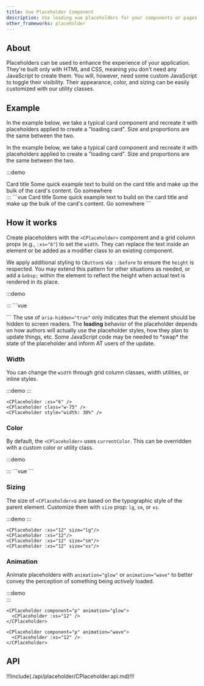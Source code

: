 ```yaml
---
title: Vue Placeholder Component
description: Use loading vue placeholders for your components or pages to indicate something may still be loading.
other_frameworks: placeholder
---
```


## About

Placeholders can be used to enhance the experience of your application. They're built only with HTML and CSS, meaning you don't need any JavaScript to create them. You will, however, need some custom JavaScript to toggle their visibility. Their appearance, color, and sizing can be easily customized with our utility classes.


## Example

In the example below, we take a typical card component and recreate it with placeholders applied to create a "loading card". Size and proportions are the same between the two.

In the example below, we take a typical card component and recreate it with placeholders applied to create a "loading card". Size and proportions are the same between the two.


:::demo
<div class="d-flex justify-content-around">
  <CCard style="width: 18rem">
    <CCardImage orientation="top" :src="$withBase('/images/vue.jpg')" />
    <CCardBody>
      <CCardTitle>Card title</CCardTitle>
      <CCardText>
        Some quick example text to build on the card title and make up the bulk of the card's
        content.
      </CCardText>
      <CButton color="primary" href="#">Go somewhere</CButton>
    </CCardBody>
  </CCard>
  <CCard style="width: 18rem">
    <CCardImage component="svg" orientation="top" width="100%" height="162" xmlns="http://www.w3.org/2000/svg" role="img" aria-label="Placeholder" preserveAspectRatio="xMidYMid slice" focusable="false">
      <title>Placeholder</title><rect width="100%" height="100%" fill="#868e96"></rect>
    </CCardImage>  
    <CCardBody>
      <CCardTitle v-c-placeholder="{animation: 'glow', xs: 7}">
        <CPlaceholder :xs="6" />
      </CCardTitle>
      <CCardText v-c-placeholder="{animation: 'glow'}">
        <CPlaceholder :xs="7" />
        <CPlaceholder :xs="4" />
        <CPlaceholder :xs="4" />
        <CPlaceholder :xs="6" />
        <CPlaceholder :xs="8" />
      </CCardText>
      <CButton v-c-placeholder="{xs: 6}" color="primary" aria-hidden="true" disabled href="#" tabindex="-1"></CButton>
    </CCardBody>
  </CCard>
</div>
:::
```vue
<CCard style="width: 18rem">
  <CCardImage orientation="top" :src="$withBase('/images/vue.jpg')" />
  <CCardBody>
    <CCardTitle>Card title</CCardTitle>
    <CCardText>
      Some quick example text to build on the card title and make up the bulk of the card's
      content.
    </CCardText>
    <CButton color="primary" href="#">Go somewhere</CButton>
  </CCardBody>
</CCard>
<CCard style="width: 18rem">
  <CCardImage component="svg" orientation="top" width="100%" height="162" xmlns="http://www.w3.org/2000/svg" role="img" aria-label="Placeholder" preserveAspectRatio="xMidYMid slice" focusable="false">
    <title>Placeholder</title><rect width="100%" height="100%" fill="#868e96"></rect>
  </CCardImage>  
  <CCardBody>
    <CCardTitle v-c-placeholder="{animation: 'glow', xs: 7}">
      <CPlaceholder :xs="6" />
    </CCardTitle>
    <CCardText v-c-placeholder="{animation: 'glow'}">
      <CPlaceholder :xs="7" />
      <CPlaceholder :xs="4" />
      <CPlaceholder :xs="4" />
      <CPlaceholder :xs="6" />
      <CPlaceholder :xs="8" />
    </CCardText>
    <CButton v-c-placeholder="{xs: 6}" color="primary" aria-hidden="true" disabled href="#" tabindex="-1"></CButton>
  </CCardBody>
</CCard>
```

## How it works

Create placeholders with the `<CPlaceholder>` component and a grid column propx (e.g., `:xs="6"`) to set the `width`. They can replace the text inside an element or be added as a modifier class to an existing component.

We apply additional styling to `CButton`s via `::before` to ensure the `height` is respected. You may extend this pattern for other situations as needed, or add a `&nbsp;` within the element to reflect the height when actual text is rendered in its place.

:::demo
<p aria-hidden="true">
  <CPlaceholder :xs="6" />
</p>
<CButton v-c-placeholder="{xs: 4}" color="primary" aria-hidden="true" disabled href="#" tabindex="-1"></CButton>
:::
```vue
<p aria-hidden="true">
  <CPlaceholder :xs="6" />
</p>
<CButton v-c-placeholder="{xs: 4}" color="primary" aria-hidden="true" disabled href="#" tabindex="-1"></CButton>
```

<CCallout class="mb-4" color="info">
  The use of <code>aria-hidden="true"</code> only indicates that the element should be hidden to screen readers. The <strong>loading</strong> behavior of the placeholder depends on how authors will actually use the placeholder styles, how they plan to update things, etc. Some JavaScript code may be needed to *swap* the state of the placeholder and inform AT users of the update.
</CCallout>

### Width

You can change the `width` through grid column classes, width utilities, or inline styles.

:::demo
<CPlaceholder :xs="6" />
<CPlaceholder class="w-75" />
<CPlaceholder style="width: 30%" />
:::
```vue
<CPlaceholder :xs="6" />
<CPlaceholder class="w-75" />
<CPlaceholder style="width: 30%" />
```

### Color

By default, the `<CPlaceholder>` uses `currentColor`. This can be overridden with a custom color or utility class.

:::demo
<CPlaceholder :xs="12" />

<CPlaceholder color="primary" :xs="12" />
<CPlaceholder color="secondary" :xs="12" />
<CPlaceholder color="success" :xs="12" />
<CPlaceholder color="danger" :xs="12" />
<CPlaceholder color="warning" :xs="12" />
<CPlaceholder color="info" :xs="12" />
<CPlaceholder color="light" :xs="12" />
<CPlaceholder color="dark" :xs="12" />
:::
```vue
<CPlaceholder :xs="12" />

<CPlaceholder color="primary" :xs="12" />
<CPlaceholder color="secondary" :xs="12" />
<CPlaceholder color="success" :xs="12" />
<CPlaceholder color="danger" :xs="12" />
<CPlaceholder color="warning" :xs="12" />
<CPlaceholder color="info" :xs="12" />
<CPlaceholder color="light" :xs="12" />
<CPlaceholder color="dark" :xs="12" />
```

### Sizing

The size of `<CPlaceholder>`s are based on the typographic style of the parent element. Customize them with `size` prop: `lg`, `sm`, or `xs`.

:::demo
<CPlaceholder :xs="12" size="lg"/>
<CPlaceholder :xs="12"/>
<CPlaceholder :xs="12" size="sm"/>
<CPlaceholder :xs="12" size="xs"/>
:::
```vue
<CPlaceholder :xs="12" size="lg"/>
<CPlaceholder :xs="12"/>
<CPlaceholder :xs="12" size="sm"/>
<CPlaceholder :xs="12" size="xs"/>
```

### Animation

Animate placeholders with `animation="glow"` or `animation="wave"` to better convey the perception of something being _actively_ loaded.

:::demo
<CPlaceholder component="p" animation="glow">
  <CPlaceholder :xs="12" />
</CPlaceholder>  
<CPlaceholder component="p" animation="wave">
  <CPlaceholder :xs="12" />
</CPlaceholder> 
:::
```vue
<CPlaceholder component="p" animation="glow">
  <CPlaceholder :xs="12" />
</CPlaceholder>  

<CPlaceholder component="p" animation="wave">
  <CPlaceholder :xs="12" />
</CPlaceholder> 
```

## API

!!!include(./api/placeholder/CPlaceholder.api.md)!!!